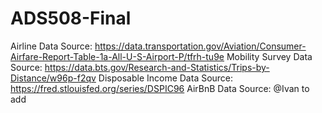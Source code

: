 # ADS508-Final

Airline Data Source: https://data.transportation.gov/Aviation/Consumer-Airfare-Report-Table-1a-All-U-S-Airport-P/tfrh-tu9e
Mobility Survey Data Source: https://data.bts.gov/Research-and-Statistics/Trips-by-Distance/w96p-f2qv
Disposable Income Data Source: https://fred.stlouisfed.org/series/DSPIC96
AirBnB Data Source: @Ivan to add

